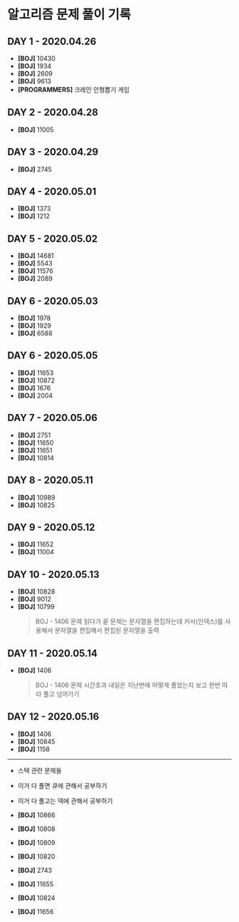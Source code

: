 # 알고리즘 문제 풀이 기록

## DAY 1 - 2020.04.26

- **[BOJ]** 10430
- **[BOJ]** 1934
- **[BOJ]** 2609
- **[BOJ]** 9613
- **[PROGRAMMERS]** 크레인 인형뽑기 게임

## DAY 2 - 2020.04.28

- **[BOJ]** 11005

## DAY 3 - 2020.04.29

- **[BOJ]** 2745

## DAY 4 - 2020.05.01

- **[BOJ]** 1373
- **[BOJ]** 1212

## DAY 5 - 2020.05.02

- **[BOJ]** 14681
- **[BOJ]** 5543
- **[BOJ]** 11576
- **[BOJ]** 2089

## DAY 6 - 2020.05.03

- **[BOJ]** 1978
- **[BOJ]** 1929
- **[BOJ]** 6588

## DAY 6 - 2020.05.05

- **[BOJ]** 11653
- **[BOJ]** 10872
- **[BOJ]** 1676
- **[BOJ]** 2004

## DAY 7 - 2020.05.06

- **[BOJ]** 2751
- **[BOJ]** 11650
- **[BOJ]** 11651
- **[BOJ]** 10814

## DAY 8 - 2020.05.11

- **[BOJ]** 10989
- **[BOJ]** 10825

## DAY 9 - 2020.05.12

- **[BOJ]** 11652
- **[BOJ]** 11004

## DAY 10 - 2020.05.13

- **[BOJ]** 10828
- **[BOJ]** 9012
- **[BOJ]** 10799
  > BOJ - 1406 문제 읽다가 끝
  > 문제는 문자열을 편집하는데 커서(인덱스)를 사용해서 문자열을 편집해서 편집된 문자열을 출력

## DAY 11 - 2020.05.14

- **[BOJ]** 1406
  > BOJ - 1406 문제 시간초과
  > 내일은 지난번에 어떻게 풀었는지 보고 한번 따라 풀고 넘어가기

## DAY 12 - 2020.05.16

- **[BOJ]** 1406
- **[BOJ]** 10845
- **[BOJ]** 1158

---

- 스택 관련 문제들
- 이거 다 풀면 큐에 관해서 공부하기

- 이거 다 풀고는 덱에 관해서 공부하기

- **[BOJ]** 10866
- **[BOJ]** 10808
- **[BOJ]** 10809
- **[BOJ]** 10820
- **[BOJ]** 2743
- **[BOJ]** 11655
- **[BOJ]** 10824
- **[BOJ]** 11656
